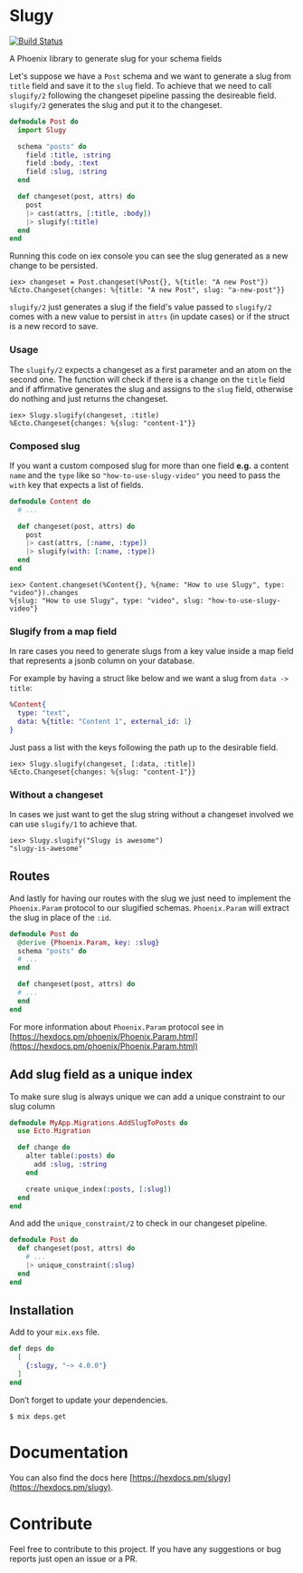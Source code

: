 # Slugy
[![Build Status](https://travis-ci.com/appprova/slugy.svg?branch=master)](https://travis-ci.com/appprova/slugy)

A Phoenix library to generate slug for your schema fields

Let's suppose we have a `Post` schema and we want to generate a slug from `title` field and save it to the `slug` field. To achieve that we need to call `slugify/2` following the changeset pipeline passing the desireable field. `slugify/2` generates the slug and put it to the changeset.

```elixir
defmodule Post do
  import Slugy

  schema "posts" do
    field :title, :string
    field :body, :text
    field :slug, :string
  end

  def changeset(post, attrs) do
    post
    |> cast(attrs, [:title, :body])
    |> slugify(:title)
  end
end
```

Running this code on iex console you can see the slug generated as a new change to be persisted.

```
iex> changeset = Post.changeset(%Post{}, %{title: "A new Post"})
%Ecto.Changeset{changes: %{title: "A new Post", slug: "a-new-post"}}
```

`slugify/2` just generates a slug if the field's value passed to `slugify/2` comes with a new value to persist in `attrs` (in update cases) or if the struct is a new record to save.

### Usage

The `slugify/2` expects a changeset as a first parameter and an atom on the second one. The function will check if there is a change on the `title` field and if affirmative generates the slug and assigns to the `slug` field, otherwise do nothing and just returns the changeset.

```
iex> Slugy.slugify(changeset, :title)
%Ecto.Changeset{changes: %{slug: "content-1"}}
```

### Composed slug

If you want a custom composed slug for more than one field **e.g.** a content `name` and the `type` like so `"how-to-use-slugy-video"` you need to pass the `with` key that expects a list of fields.

```elixir
defmodule Content do
  # ...

  def changeset(post, attrs) do
    post
    |> cast(attrs, [:name, :type])
    |> slugify(with: [:name, :type])
  end
end
```

```
iex> Content.changeset(%Content{}, %{name: "How to use Slugy", type: "video"}).changes
%{slug: "How to use Slugy", type: "video", slug: "how-to-use-slugy-video"}
```

### Slugify from a map field

In rare cases you need to generate slugs from a key value inside a map field that represents a jsonb column on your database.

For example by having a struct like below and we want a slug from `data -> title`:

```elixir
%Content{
  type: "text",
  data: %{title: "Content 1", external_id: 1}
}
```
Just pass a list with the keys following the path up to the desirable field.

```
iex> Slugy.slugify(changeset, [:data, :title])
%Ecto.Changeset{changes: %{slug: "content-1"}}
```

### Without a changeset
In cases we just want to get the slug string without a changeset involved we can use
`slugify/1` to achieve that.

```
iex> Slugy.slugify("Slugy is awesome")
"slugy-is-awesome"
```

## Routes

And lastly for having our routes with the slug we just need to implement the `Phoenix.Param` protocol to our slugified schemas. `Phoenix.Param` will extract the slug in place of the `:id`.

```elixir
defmodule Post do
  @derive {Phoenix.Param, key: :slug}
  schema "posts" do
  # ...
  end

  def changeset(post, attrs) do
  # ...
  end
end
```

For more information about `Phoenix.Param` protocol see in [https://hexdocs.pm/phoenix/Phoenix.Param.html](https://hexdocs.pm/phoenix/Phoenix.Param.html)

## Add slug field as a unique index

To make sure slug is always unique we can add a unique constraint to our slug column

```elixir
defmodule MyApp.Migrations.AddSlugToPosts do
  use Ecto.Migration

  def change do
    alter table(:posts) do
      add :slug, :string
    end

    create unique_index(:posts, [:slug])
  end
end
```

And add the `unique_constraint/2` to check in our changeset pipeline.

```elixir
defmodule Post do
  def changeset(post, attrs) do
    # ...
    |> unique_constraint(:slug)
  end
end
```

## Installation

Add to your `mix.exs` file.

```elixir
def deps do
  [
    {:slugy, "~> 4.0.0"}
  ]
end
```

Don’t forget to update your dependencies.

```
$ mix deps.get
```

# Documentation

You can also find the docs here [https://hexdocs.pm/slugy](https://hexdocs.pm/slugy).

# Contribute

Feel free to contribute to this project. If you have any suggestions or bug reports just open an issue or a PR.
